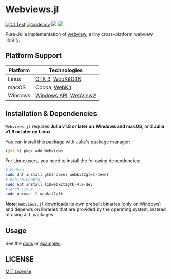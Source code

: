 # Webviews.jl

[![CI Test](https://github.com/sunoru/Webviews.jl/actions/workflows/CI.yml/badge.svg)](https://github.com/sunoru/Webviews.jl/actions/workflows/CI.yml)
[![codecov](https://codecov.io/gh/sunoru/WebViews.jl/branch/main/graph/badge.svg?token=55lxcNYhBO)](https://codecov.io/gh/sunoru/WebViews.jl)
[![](https://img.shields.io/badge/docs-stable-blue.svg)](https://sunoru.github.io/Webviews.jl/stable)
[![](https://img.shields.io/badge/docs-dev-blue.svg)](https://sunoru.github.io/Webviews.jl/dev)

Pure-Julia implementation of [webview](https://github.com/webview/webview),
a tiny cross-platform webview library.

## Platform Support

Platform | Technologies
-------- | ------------
Linux    | [GTK 3](https://docs.gtk.org/gtk3/), [WebKitGTK](https://webkitgtk.org/)
macOS    | Cocoa, [WebKit](https://webkit.org/)
Windows  | [Windows API](https://docs.microsoft.com/en-us/windows/win32/apiindex/windows-api-list), [WebView2](https://developer.microsoft.com/en-us/microsoft-edge/webview2/)

## Installation & Dependencies

`Webviews.jl` requires **Julia v1.8 or later on Windows and macOS**,
and **Julia v1.9 or later on Linux**.

You can install this package with Julia's package manager:

```julia
(@v1.8) pkg> add Webviews
```

For Linux users, you need to install the following dependencies:

```bash
# Fedora
sudo dnf install gtk3-devel webkit2gtk3-devel
# Debian/Ubuntu
sudo apt install libwebkit2gtk-4.0-dev
# Arch Linux
sudo pacman -S webkit2gtk
```

**Note**: `Webviews.jl` downloads its own prebuilt binaries (only on Windows) and depends on libraries that are provided by the operating system, instead of using JLL packages.

## Usage

See the [docs](https://sunoru.github.io/Webviews.jl/dev/) or [examples](./examples/).

## LICENSE
[MIT License](./LICENSE).
